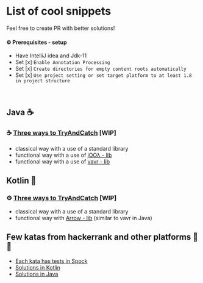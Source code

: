 # List of cool snippets

Feel free to create PR with better solutions!

#### ⚙ Prerequisites - setup
* Have IntelliJ idea and Jdk-11
* Set [x] `Enable Annotation Processing` 
* Set [x] `Create directories for empty content roots automatically`
* Set [x] `Use project setting or set target platform to at least 1.8 in project structure`

<br>

## Java  ☕

### ☕ [Three ways to TryAndCatch]() [WIP]

* classical way with a use of a standard library
* functional way with a use of [jOOλ - lib](https://github.com/jOOQ/jOOL) 
* functional way with a use of [vavr - lib](https://github.com/vavr-io/vavr)

## Kotlin 💪

### ⚙ [Three ways to TryAndCatch]() [WIP]

* classical way with a use of a standard library
* functional way with [Arrow - lib](https://arrow-kt.io/docs/) (similar to vavr in Java)

## Few katas from hackerrank and other platforms 🥋🥋

* [Each kata has tests in Spock](https://github.com/braintelligencePL/snippets-and-katas-of-jvm-languages/tree/master/katas/src/test/groovy/pl/braintelligence/katas)
* [Solutions in Kotlin](https://github.com/braintelligencePL/snippets-and-katas-of-jvm-languages/tree/master/katas/src/main/kotlin/pl/braintelligence/katas)
* [Solutions in Java](https://github.com/braintelligencePL/snippets-and-katas-of-jvm-languages/tree/master/katas/src/main/java/pl/braintelligence/katas)

